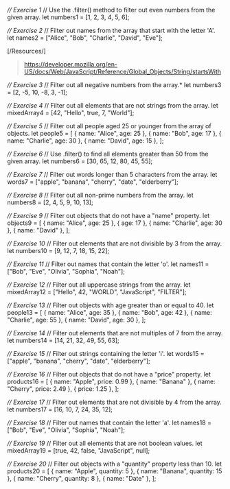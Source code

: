 *// Exercise 1*
// Use the .filter() method to filter out
even numbers from the given array.
let numbers1 = [1, 2, 3, 4, 5, 6];

*// Exercise 2*
// Filter out names from the array that start with the letter 'A'.
let names2 = ["Alice", "Bob", "Charlie", "David", "Eve"];

[/Resources/]
> https://developer.mozilla.org/en-US/docs/Web/JavaScript/Reference/Global_Objects/String/startsWith

*// Exercise 3*
// Filter out all negative numbers from the array.*
let numbers3 = [2, -5, 10, -8, 3, -1];

*// Exercise 4*
// Filter out all elements that are not strings from the array.
let mixedArray4 = [42, "Hello", true, 7, "World"];

*// Exercise 5*
// Filter out all people aged 25 or younger from the array of objects.
let people5 = [
  { name: "Alice", age: 25 },
  { name: "Bob", age: 17 },
  { name: "Charlie", age: 30 },
  { name: "David", age: 15 },
];

*// Exercise 6*
// Use .filter() to find all elements greater than 50 from the given array.
let numbers6 = [30, 65, 12, 80, 45, 55];

*// Exercise 7*
// Filter out words longer than 5 characters from the array.
let words7 = ["apple", "banana", "cherry", "date", "elderberry"];

*// Exercise 8*
// Filter out all non-prime numbers from the array.
let numbers8 = [2, 4, 5, 9, 10, 13];

*// Exercise 9*
// Filter out objects that do not have a "name" property.
let objects9 = [
  { name: "Alice", age: 25 },
  { age: 17 },
  { name: "Charlie", age: 30 },
  { name: "David" },
];

*// Exercise 10*
// Filter out elements that are not divisible by 3 from the array.
let numbers10 = [9, 12, 7, 18, 15, 22];

*// Exercise 11*
// Filter out names that contain the letter 'o'.
let names11 = ["Bob", "Eve", "Olivia", "Sophia", "Noah"];

*// Exercise 12*
// Filter out all uppercase strings from the array.
let mixedArray12 = ["Hello", 42, "WORLD", "JavaScript", "FILTER"];

*// Exercise 13*
// Filter out objects with age greater than or equal to 40.
let people13 = [
  { name: "Alice", age: 35 },
  { name: "Bob", age: 42 },
  { name: "Charlie", age: 55 },
  { name: "David", age: 30 },
];

*// Exercise 14*
// Filter out elements that are not multiples of 7 from the array.
let numbers14 = [14, 21, 32, 49, 55, 63];

*// Exercise 15*
// Filter out strings containing the letter 'i'.
let words15 = ["apple", "banana", "cherry", "date", "elderberry"];

*// Exercise 16*
// Filter out objects that do not have a "price" property.
let products16 = [
  { name: "Apple", price: 0.99 },
  { name: "Banana" },
  { name: "Cherry", price: 2.49 },
  { price: 1.25 },
];

*// Exercise 17*
// Filter out elements that are not divisible by 4 from the array.
let numbers17 = [16, 10, 7, 24, 35, 12];

*// Exercise 18*
// Filter out names that contain the letter 'a'.
let names18 = ["Bob", "Eve", "Olivia", "Sophia", "Noah"];

*// Exercise 19*
// Filter out all elements that are not boolean values.
let mixedArray19 = [true, 42, false, "JavaScript", null];

*// Exercise 20*
// Filter out objects with a "quantity" property less than 10.
let products20 = [
  { name: "Apple", quantity: 5 },
  { name: "Banana", quantity: 15 },
  { name: "Cherry", quantity: 8 },
  { name: "Date" },
];
